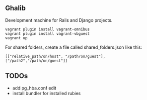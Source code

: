 Ghalib
------

Development machine for Rails and Django projects.

    vagrant plugin install vagrant-omnibus
    vagrant plugin install vagrant-vbguest
    vagrant up

For shared folders, create a file called shared_folders.json like this:

    [["relative_path/on/host", "/path/on/guest"],["/path2","/path/on/guest"]]


TODOs
-----

- add pg_hba.conf edit
- install bundler for installed rubies